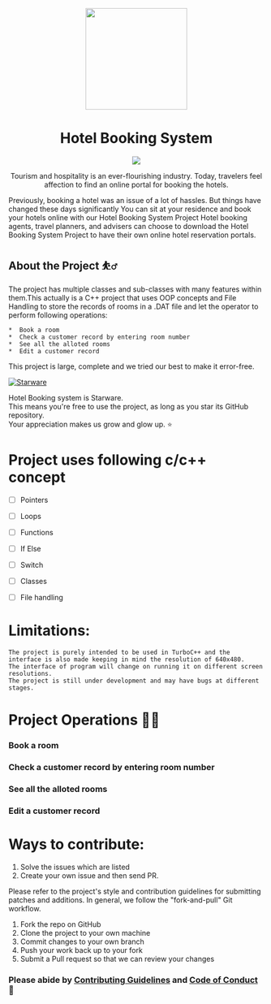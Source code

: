 <p align='center'><img src='https://image.freepik.com/free-vector/flat-hotel-booking-concept-background_23-2148147332.jpg' width="200" ></p>

<h1 align='center'>Hotel Booking System</h1>
<p align='center'>
<img src='http://ForTheBadge.com/images/badges/built-with-love.svg'>
</p>

<p align='center'>
Tourism and hospitality is an ever-flourishing industry. Today, travelers feel affection to find an online portal for booking the hotels.

Previously, booking a hotel was an issue of a lot of hassles. But things have changed these days significantly You can sit at your residence and book your hotels online with our Hotel Booking System Project Hotel booking agents, travel planners, and advisers can choose to download the Hotel Booking System Project to have their own online hotel reservation portals.
</p>

## About the Project ⛹️‍♂️
The project has multiple classes and sub-classes with many features within them.This actually is a C++ project that uses OOP concepts and File Handling to store the records of rooms in a .DAT file and let the operator to perform following operations:

	*  Book a room
	*  Check a customer record by entering room number
	*  See all the alloted rooms
	*  Edit a customer record
	
This project is large, complete and we tried our best to make it error-free.


[![Starware](https://img.shields.io/badge/⭐-Starware-f5a91a?labelColor=black)](https://github.com/zepfietje/starware)

Hotel Booking system is Starware.  
This means you're free to use the project, as long as you star its GitHub repository.  
Your appreciation makes us grow and glow up. ⭐


# Project uses following c/c++ concept 
- [ ] Pointers
- [ ] Loops
- [ ] Functions
- [ ] If Else
- [ ] Switch
- [ ] Classes
- [ ] File handling


# Limitations:

	The project is purely intended to be used in TurboC++ and the interface is also made keeping in mind the resolution of 640x480.
	The interface of program will change on running it on different screen resolutions.
	The project is still under development and may have bugs at different stages.

# Project Operations 👨‍💻

###	 Book a room
   
### Check a customer record by entering room number
###  See all the alloted rooms
###  Edit a customer record
  

# Ways to contribute:
1. Solve the issues which are listed
2. Create your own issue and then send PR.

Please refer to the project's style and contribution guidelines for submitting patches and additions. In general, we follow the "fork-and-pull" Git workflow.

 1. Fork the repo on GitHub
 2. Clone the project to your own machine
 3. Commit changes to your own branch
 4. Push your work back up to your fork
 5. Submit a Pull request so that we can review your changes

### Please abide by  [Contributing Guidelines](https://github.com/sanjeet-crypto/Payroll-Management-System/blob/main/CONTRIBUTING.md) and [Code of Conduct](https://github.com/sanjeet-crypto/Payroll-Management-System/blob/main/CODE_OF_CONDUCT.md) 🚀
